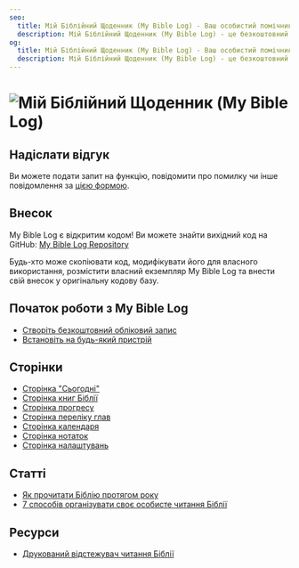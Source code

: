 ```yaml
---
seo:
  title: Мій Біблійний Щоденник (My Bible Log) - Ваш особистий помічник для читання Біблії
  description: Мій Біблійний Щоденник (My Bible Log) - це безкоштовний онлайн-інструмент, який допомагає вам відстежувати та організовувати ваш шлях читання Біблії
og:
  title: Мій Біблійний Щоденник (My Bible Log) - Ваш особистий помічник для читання Біблії
  description: Мій Біблійний Щоденник (My Bible Log) - це безкоштовний онлайн-інструмент, який допомагає вам відстежувати та організовувати ваш шлях читання Біблії
---
```


<h1>
  <img src="/share.jpg" alt="Мій Біблійний Щоденник (My Bible Log)">
</h1>

## Надіслати відгук

Ви можете подати запит на функцію, повідомити про помилку чи інше повідомлення за [цією формою](/uk/feedback).

## Внесок

My Bible Log є відкритим кодом! Ви можете знайти вихідний код на GitHub: [My Bible Log Repository](https://github.com/mybiblelog/mybiblelog-nuxt)

Будь-хто може скопіювати код, модифікувати його для власного використання, розмістити власний екземпляр My Bible Log та внести свій внесок у оригінальну кодову базу.

## Початок роботи з My Bible Log

* [Створіть безкоштовний обліковий запис](/uk/about/page-features--login)
* [Встановіть на будь-який пристрій](/uk/about/page-features--install)

## Сторінки

* [Сторінка "Сьогодні"](/uk/about/page-features--today)
* [Сторінка книг Біблії](/uk/about/page-features--bible-books)
* [Сторінка прогресу](/uk/about/page-features--progress)
* [Сторінка переліку глав](/uk/about/page-features--chapter-checklist)
* [Сторінка календаря](/uk/about/page-features--calendar)
* [Сторінка нотаток](/uk/about/page-features--notes)
* [Сторінка налаштувань](/uk/about/page-features--settings)

## Статті

* [Як прочитати Біблію протягом року](/uk/about/how-to--read-the-bible-in-a-year)
* [7 способів організувати своє особисте читання Біблії](/uk/about/how-to--organize-your-personal-bible-study)

<!--
* [Як прочитати Новий Завіт за 90 днів](/uk/about/how-to--read-the-new-testament-in-90-days)
* [Як сформувати міцну звичку читання Біблії](/uk/about/how-to--build-a-strong-bible-reading-habit)
-->

## Ресурси

* [Друкований відстежувач читання Біблії](/uk/resources/printable-bible-reading-tracker)
